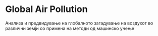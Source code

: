 
# Global Air Pollution

Анализа и предвидување на глобалното загадување на воздухот во различни земји со примена на методи од машинско учење

